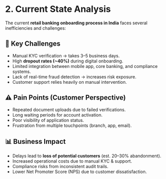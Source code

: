 # 2. Current State Analysis  

The current **retail banking onboarding process in India** faces several inefficiencies and challenges:  

## 🔎 Key Challenges
- Manual KYC verification → takes 3–5 business days.  
- High **dropout rates (~40%)** during digital onboarding.  
- Limited integration between mobile app, core banking, and compliance systems.  
- Lack of real-time fraud detection → increases risk exposure.  
- Customer support relies heavily on manual intervention.  

## ⚠️ Pain Points (Customer Perspective)
- Repeated document uploads due to failed verifications.  
- Long waiting periods for account activation.  
- Poor visibility of application status.  
- Frustration from multiple touchpoints (branch, app, email).  

## 📊 Business Impact
- Delays lead to **loss of potential customers** (est. 20–30% abandonment).  
- Increased operational costs due to manual KYC & support.  
- Compliance risks from inconsistent audit trails.  
- Lower Net Promoter Score (NPS) due to customer dissatisfaction.  
